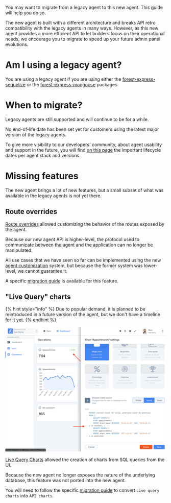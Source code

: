 You may want to migrate from a legacy agent to this new agent. This guide will help you do so.

The new agent is built with a different architecture and breaks API retro compatibility with the legacy agents in many ways. However, as this new agent provides a more efficient API to let builders focus on their operational needs, we encourage you to migrate to speed up your future admin panel evolutions.

# Am I using a legacy agent?

You are using a legacy agent if you are using either the [forest-express-sequelize](https://github.com/ForestAdmin/forest-express-sequelize) or the [forest-express-mongoose](https://github.com/ForestAdmin/forest-express-mongoose) packages.

# When to migrate?

Legacy agents are still supported and will continue to be for a while.

No end-of-life date has been set yet for customers using the latest major version of the legacy agents.

To give more visibility to our developers' community, about agent usability and support in the future, you will find [on this page](https://docs.forestadmin.com/documentation/how-tos/releases-support) the important lifecycle dates per agent stack and versions.

# Missing features

The new agent brings a lot of new features, but a small subset of what was available in the legacy agents is not yet there.

## Route overrides

[Route overrides](https://docs.forestadmin.com/documentation/reference-guide/routes/override-a-route) allowed customizing the behavior of the routes exposed by the agent.

Because our new agent API is higher-level, the protocol used to communicate between the agent and the application can no longer be manipulated.

All use cases that we have seen so far can be implemented using the new [agent customization](../../agent-customization) system, but because the former system was lower-level, we cannot guarantee it.

A specific [migration guide](./steps/customizations/route-overrides.md) is available for this feature.

## "Live Query" charts

{% hint style="info" %}
Due to popular demand, it is planned to be reintroduced in a future version of the agent, but we don't have a timeline for it yet.
{% endhint %}

![Live Query Chart configuration screen](../../assets/migration-chart-sql.png)

[Live Query Charts](https://docs.forestadmin.com/user-guide/dashboards/charts/create-a-chart#creating-a-chart-with-sql) allowed the creation of charts from SQL queries from the UI.

Because the new agent no longer exposes the nature of the underlying database, this feature was not ported into the new agent.

You will need to follow the specific [migration guide](./steps/customizations/live-query-charts.md) to convert `Live query charts` into `API charts`.

